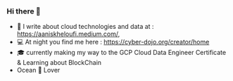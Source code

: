 ### Hi there 👋

 - :notebook: I write about cloud technologies and data at : https://aaniskheloufi.medium.com/, 
 - :computer: At night you find me here :  https://cyber-dojo.org/creator/home 
 - :mortar_board: currently making my way to the GCP Cloud Data Engineer Certificate & Learning about BlockChain 
 -  Ocean :ocean: Lover  
 

<!--
**aniskx/aniskx** is a ✨ _special_ ✨ repository because its `README.md` (this file) appears on your GitHub profile.

Here are some ideas to get you started:

- 🔭 I’m currently working on to get GCP Cloud Data Engineer Certificate
- 
- 🌱 I’m currently learning 
- 👯 I’m looking to collaborate on ...
- 🤔 I’m looking for help with ...
- 💬 Ask me about ...
- 📫 How to reach me: ...
- 😄 Pronouns: ...
- ⚡ Fun fact: ...
-->


<!--
**aniskx/aniskx** is a ✨ _special_ ✨ repository because its `README.md` (this file) appears on your GitHub profile.

Here are some ideas to get you started:

- 🔭 I’m currently working on ...
- 🌱 I’m currently learning ...
- 👯 I’m looking to collaborate on ...
- 🤔 I’m looking for help with ...
- 💬 Ask me about ...
- 📫 How to reach me: ...
- 😄 Pronouns: ...
- ⚡ Fun fact: ...
-->
